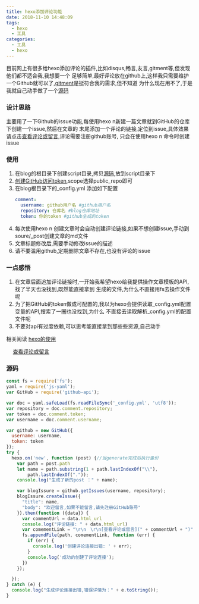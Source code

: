 ```yaml
---
title: hexo添加评论功能
date: 2018-11-10 14:48:09
tags: 
  - hexo
  - 工具 
categories: 
  - 工具
  - hexo
---
```


  目前网上有很多给hexo添加评论的插件,比如disqus,畅言,友言,gitment等,但发现他们都不适合我,我想要一个
足够简单,最好评论放在github上,这样我只需要维护一个Github就可以了,[gitment](https://imsun.net/posts/gitment-introduction/)是挺符合我的需求,但不知道
为什么现在用不了,于是我就自己动手做了一个[源码](https://gist.github.com/idealspark/fbbce66d4a8cb1d3cc4beeea46aba103)

### 设计思路
主要用了一下Github的issue功能,每使用hexo n新建一篇文章就到GitHub的仓库下创建一个issue,然后在文章的
末尾添加一个评论的链接,定位到issue,具体效果请点击[查看评论或留言](https://github.com/idealspark/idealspark.github.io/issues/8),评论需要注册github账号,
只会在使用hexo n 命令时创建issue

### 使用
1. 在blog的根目录下创建script目录,拷贝[源码](),放到script目录下
2. [创建GitHub访问token](https://github.com/settings/tokens),scope选择public_repo即可
3. 在blog根目录下的_config.yml 添加如下配置
    ```yml
    comment:
      username: github用户名 #github用户名
      repository: 仓库名 #blog仓库地址
      token: 你的token #github生成的token
    ```
4. 每次使用hexo n 创建文章时会自动创建评论链接,如果不想创建issue,手动到soure/_post创建文章的md文件
5. 文章标题修改后,需要手动修改issue的描述
6. 请不要滥用github,定期删除文章不存在,也没有评论的issue

<!-- more -->

### 一点感悟
1. 在文章后面追加评论链接时,一开始我希望hexo给我提供操作文章模板的API,找了半天也没找到,既然能直接拿到
生成的文件,为什么不直接用fs去操作文件呢
2. 为了把GitHub的token做成可配置的,我以为hexo会提供读取_config.yml配置变量的API,搜索了一圈也没找到,为什么
不直接去读取解析_config.yml的配置文件呢
3. 不要对api有过度依赖,可以思考能直接拿到那些些资源,自己动手

相关阅读
[hexo的使用](http://localhost:4000/2018/11/09/hexo%E7%9A%84%E4%BD%BF%E7%94%A8/)

　
[查看评论或留言](https://github.com/idealspark/idealspark.github.io/issues/8)

### 源码
```js
const fs = require('fs');
yaml = require('js-yaml');
var GitHub = require('github-api');

var doc = yaml.safeLoad(fs.readFileSync('_config.yml', 'utf8'));
var repository = doc.comment.repository;
var token = doc.comment.token;
var username = doc.comment.username;

var github = new GitHub({
  username: username,
  token: token
});
try {
  hexo.on('new', function (post) {//当generate完成后执行备份
    var path = post.path
    let name = path.substring(1 + path.lastIndexOf("\\"),
        path.lastIndexOf("."));
    console.log("生成了新的post ：" + name);

    var blogIssure = github.getIssues(username, repository);
    blogIssure.createIssue({
      "title": name,
      "body": "欢迎留言,如果不能留言,请先注册GitHub账号"
    }).then(function ({data}) {
      var commentUrl = data.html_url
      console.log("评论链接: " + data.html_url)
      var comementLink = "\r\n　\r\n[查看评论或留言](" + commentUrl + ")"
      fs.appendFile(path, comementLink, function (err) {
        if (err) {
          console.log('创建评论连接出错: ' + err);
        }
        console.log('成功的创建了评论连接');
      })
    });

  });
} catch (e) {
  console.log("生成评论连接出错,错误详情为：" + e.toString());
}

```